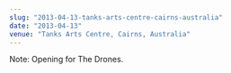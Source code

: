 ```yaml
---
slug: "2013-04-13-tanks-arts-centre-cairns-australia"
date: "2013-04-13"
venue: "Tanks Arts Centre, Cairns, Australia"
---
```


Note: Opening for The Drones.
